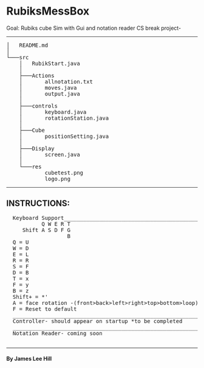 # RubiksMessBox
Goal: Rubiks cube Sim with Gui and notation reader
CS break project-
__________________________________
<pre>
│   README.md
│
└───src
    │   RubikStart.java
    │
    ├───Actions
    │       allnotation.txt
    │       moves.java
    │       output.java
    │
    ├───controls
    │       keyboard.java
    │       rotationStation.java
    │
    ├───Cube
    │       positionSetting.java
    │
    ├───Display
    │       screen.java
    │
    └───res
            cubetest.png
            logo.png
</pre>
_________________________________
## INSTRUCTIONS:<be>
<pre>
  Keyboard Support__________________________________________
           Q W E R T
     Shift A S D F G
                   B
  Q = U
  W = D
  E = L
  R = R
  S = F
  D = B
  T = x
  F = y
  B = z
  Shift+ = *'
  A = face rotation -(front>back>left>right>top>bottom>loop)
  F = Reset to default
  ___________________________________________________________
  Controller- should appear on startup *to be completed
  ___________________________________________________________
  Notation Reader- coming soon
  ___________________________________________________________
</pre>
__________________________________
#### By James Lee Hill

